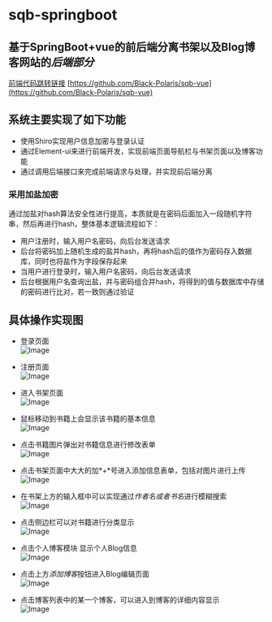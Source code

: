 # sqb-springboot 
## 基于SpringBoot+vue的前后端分离书架以及Blog博客网站的*后端部分* 
[前端代码跳转链接](https://github.com/Black-Polaris/sqb-vue)  [https://github.com/Black-Polaris/sqb-vue](https://github.com/Black-Polaris/sqb-vue)

## 系统主要实现了如下功能
  * 使用Shiro实现用户信息加密与登录认证
  * 通过Element-ui来进行前端开发，实现前端页面导航栏与书架页面以及博客功能
  * 通过调用后端接口来完成前端请求与处理，并实现前后端分离
  
### 采用加盐加密
  通过加盐对hash算法安全性进行提高，本质就是在密码后面加入一段随机字符串，然后再进行hash，整体基本逻辑流程如下：
  * 用户注册时，输入用户名密码，向后台发送请求
  * 后台将密码加上随机生成的盐并hash，再将hash后的值作为密码存入数据库，同时也将盐作为字段保存起来
  * 当用户进行登录时，输入用户名密码，向后台发送请求
  * 后台根据用户名查询出盐，并与密码组合并hash，将得到的值与数据库中存储的密码进行比对，若一致则通过验证

## 具体操作实现图
  * 登录页面  
   ![Image](https://raw.githubusercontent.com/Black-Polaris/Image/main/s1.png)
   
  * 注册页面  
   ![Image](https://raw.githubusercontent.com/Black-Polaris/Image/main/s2.png)
   
  * 进入书架页面  
   ![Image](https://raw.githubusercontent.com/Black-Polaris/Image/main/s3.png)
   
  * 鼠标移动到书籍上会显示该书籍的基本信息  
   ![Image](https://raw.githubusercontent.com/Black-Polaris/Image/main/s4.png)
   
  * 点击书籍图片弹出对书籍信息进行修改表单  
   ![Image](https://raw.githubusercontent.com/Black-Polaris/Image/main/s5.png)
   
  * 点击书架页面中大大的加*+*号进入添加信息表单，包括对图片进行上传  
   ![Image](https://raw.githubusercontent.com/Black-Polaris/Image/main/s6.png)
   
  * 在书架上方的输入框中可以实现通过*作者名或者书名*进行模糊搜索  
   ![Image](https://raw.githubusercontent.com/Black-Polaris/Image/main/s7.png)
   
  * 点击侧边栏可以对书籍进行分类显示  
   ![Image](https://raw.githubusercontent.com/Black-Polaris/Image/main/s8.png)
   
  * 点击个人博客模块 显示个人Blog信息  
   ![Image](https://raw.githubusercontent.com/Black-Polaris/Image/main/s9.png)
   
  * 点击上方*添加博客*按钮进入Blog编辑页面  
   ![Image](https://raw.githubusercontent.com/Black-Polaris/Image/main/s10.png)
   
  * 点击博客列表中的某一个博客，可以进入到博客的详细内容显示  
   ![Image](https://raw.githubusercontent.com/Black-Polaris/Image/main/s11.png)
   
